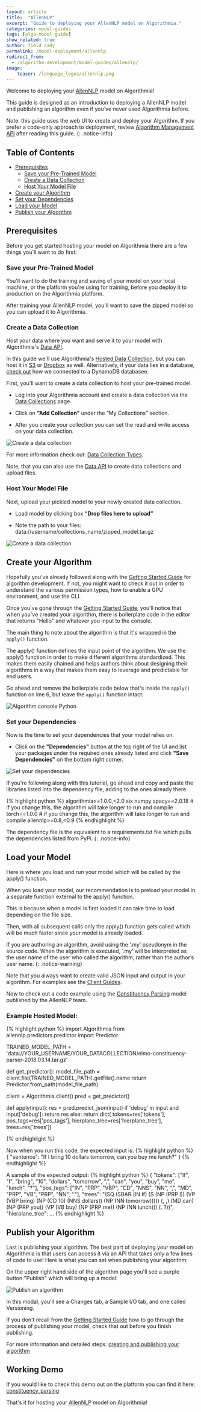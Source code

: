 ```yaml
---
layout: article
title:  "AllenNLP"
excerpt: "Guide to deploying your AllenNLP model on Algorithmia."
categories: model-guides
tags: [algo-model-guide]
show_related: true
author: field_cady
permalink: /model-deployment/allennlp
redirect_from:
  - /algorithm-development/model-guides/allennlp/
image:
    teaser: /language_logos/allennlp.png
---
```


Welcome to deploying your <a href="https://allennlp.org/">AllenNLP</a> model on Algorithmia!

This guide is designed as an introduction to deploying a AllenNLP model and publishing an algorithm even if you’ve never used Algorithmia before.

Note: this guide uses the web UI to create and deploy your Algorithm. If you prefer a code-only approach to deployment, review [Algorithm Management API]({{site.baseurl}}/algorithm-development/algorithm-management-api) after reading this guide.
{: .notice-info}

## Table of Contents
* [Prerequisites](#prerequisites)
  * [Save your Pre-Trained Model](#save-your-pre-trained-model)
  * [Create a Data Collection](#create-a-data-collection)
  * [Host Your Model File](#host-your-model-file)
* [Create your Algorithm](#create-your-algorithm)
* [Set your Dependencies](#set-your-dependencies)
* [Load your Model](#load-your-model)
* [Publish your Algorithm](#publish-your-algorithm)

## Prerequisites
Before you get started hosting your model on Algorithmia there are a few things you'll want to do first:

### Save your Pre-Trained Model
You'll want to do the training and saving of your model on your local machine, or the platform you're using for training, before you deploy it to production on the Algorithmia platform.

After training your AllenNLP model, you'll want to save the zipped model so you can upload it to Algorithmia.

### Create a Data Collection
Host your data where you want and serve it to your model with Algorithmia's <a href="http://docs.algorithmia.com/">Data API</a>.

In this guide we'll use Algorithmia's <a href="{{site.baseurl}}/data/hosted">Hosted Data Collection</a>, but you can host it in <a href="{{site.baseurl}}/data/s3">S3</a> or <a href="{{site.baseurl}}/data/dropbox">Dropbox</a> as well. Alternatively, if your data lies in a database, [check out]({{site.baseurl}}/data/dynamodb/) how we connected to a DynamoDB databasee.

First, you'll want to create a data collection to host your pre-trained model.

- Log into your Algorithmia account and create a data collection via the <a href="{{site.baseurl}}/data/hosted">Data Collections</a> page.

- Click on **“Add Collection”** under the “My Collections” section.

- After you create your collection you can set the read and write access on your data collection.

<img src="{{site.cdnurl}}{{site.baseurl}}/images/post_images/model_hosting/add_collection.png" alt="Create a data collection" class="screenshot img-sm">

For more information check out: <a href="{{site.baseurl}}/data/hosted">Data Collection Types</a>.

Note, that you can also use the <a href="https://docs.algorithmia.com/#data-uri">Data API</a> to create data collections and upload files.

### Host Your Model File
Next, upload your pickled model to your newly created data collection.

- Load model by clicking box **“Drop files here to upload”**

- Note the path to your files: data://username/collections_name/zipped_model.tar.gz

<img src="{{site.cdnurl}}{{site.baseurl}}/images/post_images/model_hosting/add_collections_visual.png" alt="Create a data collection" class="screenshot img-md">

## Create your Algorithm
Hopefully you've already followed along with the <a href="{{site.baseurl}}/algorithm-development/algorithm-basics/your-first-algo">Getting Started Guide</a> for algorithm development. If not, you might want to check it out in order to understand the various permission types, how to enable a GPU environment, and use the CLI.

Once you've gone through the <a href="{{site.baseurl}}/algorithm-development/algorithm-basics/your-first-algo">Getting Started Guide</a>, you'll notice that when you've created your algorithm, there is boilerplate code in the editor that returns "Hello" and whatever you input to the console.

The main thing to note about the algorithm is that it's wrapped in the `apply()` function.

The apply() function defines the input point of the algorithm. We use the apply() function in order to make different algorithms standardized. This makes them easily chained and helps authors think about designing their algorithms in a way that makes them easy to leverage and predictable for end users.

Go ahead and remove the boilerplate code below that's inside the `apply()` function on line 6, but leave the `apply()` function intact:

<img src="{{site.cdnurl}}{{site.baseurl}}/images/post_images/algo_dev_lang/algorithm_console_python.png" alt="Algorithm console Python" class="screenshot">

### Set your Dependencies
Now is the time to set your dependencies that your model relies on.

- Click on the **"Dependencies"** button at the top right of the UI and list your packages under the required ones already listed and click **"Save Dependencies"** on the bottom right corner.

<img src="{{site.cdnurl}}{{site.baseurl}}/images/post_images/model_hosting/dependencies_allennlp.png" alt="Set your dependencies" class="screenshot img-md">

If you're following along with this tutorial, go ahead and copy and paste the libraries listed into the dependency file, adding to the ones already there:

{% highlight python %}
algorithmia>=1.0.0,<2.0
six
numpy
spacy==2.0.18 # if you change this, the algorithm will take longer to run and compile
torch==1.0.0 # if you change this, the algorithm will take longer to run and compile
allennlp>=0.8,<0.9
{% endhighlight %}

The dependency file is the equivalent to a requirements.txt file which pulls the dependencies listed from PyPi.
{: .notice-info}

## Load your Model
Here is where you load and run your model which will be called by the apply() function.

When you load your model, our recommendation is to preload your model in a separate function external to the apply() function.

This is because when a model is first loaded it can take time to load depending on the file size.

Then, with all subsequent calls only the apply() function gets called which will be much faster since your model is already loaded.

If you are authoring an algorithm, avoid using the ‘.my’ pseudonym in the source code. When the algorithm is executed, ‘.my’ will be interpreted as the user name of the user who called the algorithm, rather than the author’s user name.
{: .notice-warning}

Note that you always want to create valid JSON input and output in your algorithm. For examples see the <a href="/algorithm-development/languages/python/#io-for-your-algorithms">Client Guides</a>.

Now to check out a code example using the <a href="https://allennlp.org/models">Constituency Parsing</a> model published by the AllenNLP team.

### Example Hosted Model:
{% highlight python %}
import Algorithmia
from allennlp.predictors.predictor import Predictor

TRAINED_MODEL_PATH = 'data://YOUR_USERNAME/YOUR_DATACOLLECTION/elmo-constituency-parser-2018.03.14.tar.gz'

def get_predictor():
    model_file_path = client.file(TRAINED_MODEL_PATH).getFile().name
    return Predictor.from_path(model_file_path)

client = Algorithmia.client()
pred = get_predictor()

def apply(input):
    res = pred.predict_json(input)
    if 'debug' in input and input['debug']: return res
    else: return dict(
        tokens=res['tokens'], pos_tags=res['pos_tags'],
        hierplane_tree=res['hierplane_tree'], trees=res['trees'])

{% endhighlight %}

Now when you run this code, the expected input is:
{% highlight python %}
{
  "sentence": "If I bring 10 dollars tomorrow, can you buy me lunch?"
}
{% endhighlight %}

A sample of the expected output:
{% highlight python %}
{
  "tokens": ["If", "I", "bring", "10", "dollars", "tomorrow", ",", "can", "you", "buy", "me", "lunch", "?"],
  "pos_tags": ["IN", "PRP", "VBP", "CD", "NNS", "NN", ",", "MD", "PRP", "VB", "PRP", "NN", "."],
  "trees": "(SQ (SBAR (IN If) (S (NP (PRP I)) (VP (VBP bring) (NP (CD 10) (NNS dollars)) (NP (NN tomorrow))))) (, ,) (MD can) (NP (PRP you)) (VP (VB buy) (NP (PRP me)) (NP (NN lunch))) (. ?))",
  "hierplane_tree": ...
{% endhighlight %}

## Publish your Algorithm
Last is publishing your algorithm. The best part of deploying your model on Algorithmia is that users can access it via an API that takes only a few lines of code to use! Here is what you can set when publishing your algorithm:

On the upper right hand side of the algorithm page you'll see a purple button "Publish" which will bring up a modal:

<img src="{{site.cdnurl}}{{site.baseurl}}/images/post_images/algo_dev_lang/publish_algorithm.png" alt="Publish an algorithm" class="screenshot img-sm">

In this modal, you'll see a Changes tab, a Sample I/O tab, and one called Versioning.

If you don't recall from the <a href="{{site.baseurl}}/algorithm-development/algorithm-basics/your-first-algo">Getting Started Guide</a> how to go through the process of publishing your model, check that out before you finish publishing.

For more information and detailed steps: <a href="{{site.baseurl}}/algorithm-development/your-first-algo">creating and publishing your algorithm</a>

## Working Demo
If you would like to check this demo out on the platform you can find it here: <a href="https://algorithmia.com/algorithms/allenai/constituency_parsing/source">constituency_parsing</a>

That's it for hosting your <a href="https://allennlp.org/">AllenNLP</a> model on Algorithmia!
